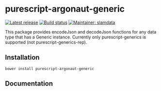# purescript-argonaut-generic

[![Latest release](http://img.shields.io/github/release/purescript-contrib/purescript-argonaut-generic.svg)](https://github.com/purescript-contrib/purescript-argonaut-generic/releases)
[![Build status](https://travis-ci.org/purescript-contrib/purescript-argonaut-generic.svg?branch=master)](https://travis-ci.org/purescript-contrib/purescript-argonaut-generic)
[![Maintainer: slamdata](https://img.shields.io/badge/maintainer-slamdata-lightgrey.svg)](http://github.com/slamdata)

This package provides encodeJson and decodeJson functions for any data type that has a Generic instance. Currently only purescript-generics is supported (not purescript-generics-rep).

## Installation

```shell
bower install purescript-argonaut-generic
```

## Documentation

